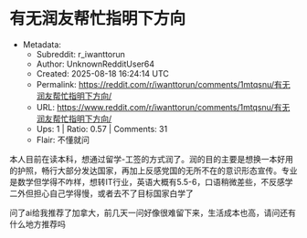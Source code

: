 # 有无润友帮忙指明下方向

- Metadata:
  - Subreddit: r_iwanttorun
  - Author: UnknownRedditUser64
  - Created: 2025-08-18 16:24:14 UTC
  - Permalink: https://reddit.com/r/iwanttorun/comments/1mtqsnu/有无润友帮忙指明下方向/
  - URL: https://www.reddit.com/r/iwanttorun/comments/1mtqsnu/有无润友帮忙指明下方向/
  - Ups: 1 | Ratio: 0.57 | Comments: 31
  - Flair: 不懂就问


本人目前在读本科，想通过留学-工签的方式润了。润的目的主要是想换一本好用的护照，畅行大部分发达国家，再加上反感党国的无所不在的意识形态宣传。专业是数学但学得不咋样，想转IT行业，英语大概有5.5-6，口语稍微差些，不反感学二外但担心自己学得慢，或者去不了目标国家白学了

问了ai给我推荐了加拿大，前几天一问好像很难留下来，生活成本也高，请问还有什么地方推荐吗

